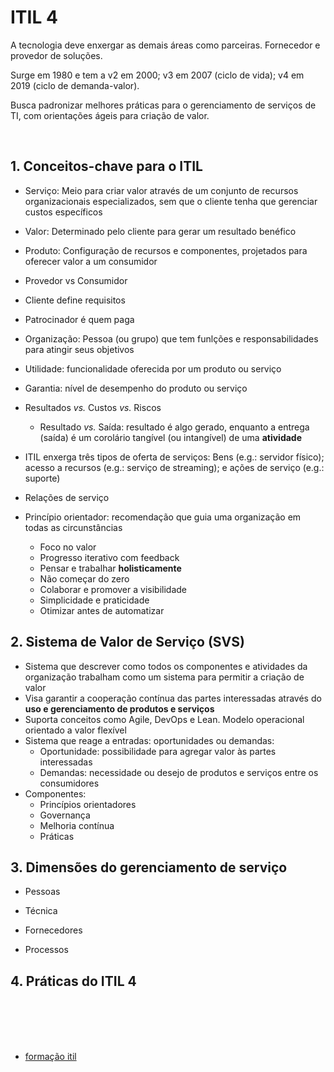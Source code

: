 # ITIL 4

A tecnologia deve enxergar as demais áreas como parceiras. Fornecedor e provedor de soluções.

Surge em 1980 e tem a v2 em 2000; v3 em 2007 (ciclo de vida); v4 em 2019 (ciclo de demanda-valor).

Busca padronizar melhores práticas para o gerenciamento de serviços de TI, com orientações ágeis para criação de valor.

<br>

## 1. Conceitos-chave para o ITIL

- Serviço: Meio para criar valor através de um conjunto de recursos organizacionais especializados, sem que o cliente tenha que gerenciar custos específicos
- Valor: Determinado pelo cliente para gerar um resultado benéfico
- Produto: Configuração de recursos e componentes, projetados para oferecer valor a um consumidor

- Provedor vs Consumidor

- Cliente define requisitos
- Patrocinador é quem paga
- Organização: Pessoa (ou grupo) que tem funlções e responsabilidades para atingir seus objetivos

- Utilidade: funcionalidade oferecida por um produto ou serviço
- Garantia: nível de desempenho do produto ou serviço

- Resultados _vs._ Custos _vs._ Riscos
    - Resultado _vs._ Saída: resultado é algo gerado, enquanto a  entrega (saída) é um corolário tangível (ou intangível) de uma **atividade**

- ITIL enxerga três tipos de oferta de serviços: Bens (e.g.: servidor físico); acesso a recursos (e.g.: serviço de streaming); e ações de serviço (e.g.: suporte)

- Relações de serviço

- Princípio orientador: recomendação que guia uma organização em todas as circunstâncias
    - Foco no valor
    - Progresso iterativo com feedback
    - Pensar e trabalhar **holisticamente**
    - Não começar do zero
    - Colaborar e promover a visibilidade
    - Simplicidade e praticidade
    - Otimizar antes de automatizar

## 2. Sistema de Valor de Serviço (SVS)

- Sistema que descrever como todos os componentes e atividades da organização trabalham como um sistema para permitir a criação de valor
- Visa garantir a cooperação contínua das partes interessadas através do **uso e gerenciamento de produtos e serviços**
- Suporta conceitos como Agile, DevOps e Lean. Modelo operacional orientado a valor flexível
- Sistema que reage a entradas: oportunidades ou demandas:
    - Oportunidade: possibilidade para agregar valor às partes interessadas
    - Demandas: necessidade ou desejo de produtos e serviços entre os consumidores
- Componentes:
    - Princípios orientadores
    - Governança
    - Melhoria contínua
    - Práticas

## 3. Dimensões do gerenciamento de serviço

- Pessoas

- Técnica

- Fornecedores

- Processos





## 4. Práticas do ITIL 4

















<br><br><br><br>


- [formação itil](https://unibb.alura.com.br/formacao-certificacao-itil-4-foundation)
